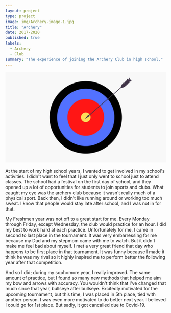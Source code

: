 ```yaml
---
layout: project
type: project
image: img/Archery-image-1.jpg
title: "Archery"
date: 2017-2020
published: true
labels:
  - Archery
  - Club
summary: "The experience of joining the Archery Club in high school."
---
```


<img class="img-fluid" src="../img/Archery.jpg">

At the start of my high school years, I wanted to get involved in my school's activities. I didn't want to feel that I just only went to school just to attend classes. The school had a festival on the first day of school, and they opened up a lot of opportunities for students to join sports and clubs. What caught my eye was the archery club because it wasn't really much of a physical sport. Back then, I didn't like running around or working too much sweat. I know that people would stay late after school, and I was not in for that.

My Freshmen year was not off to a great start for me. Every Monday through Friday, except Wednesday, the club would practice for an hour. I did my best to work hard at each practice. Unfortunately for me, I came in second to last place in the tournament. It was very embarressing for me because my Dad and my stepmom came with me to watch. But it didn't make me feel bad about myself. I met a very great friend that day who happens to be first place in that tournament. It was funny because I made it think he was my rival so it highly inspired me to perform better the following year after that competition.



And so I did; during my sophomore year, I really improved. The same amount of practice, but I found so many new methods that helped me aim my bow and arrows with accuracy. You wouldn't think that I've changed that much since that year, bullseye after bullseye. Excitedly motivated for the upcoming tournament, but this time, I was placed in 5th place, tied with another person. I was even more motivated to do better next year. I believed I could go for 1st place. But sadly, it got cancalled due to Covid-19.
